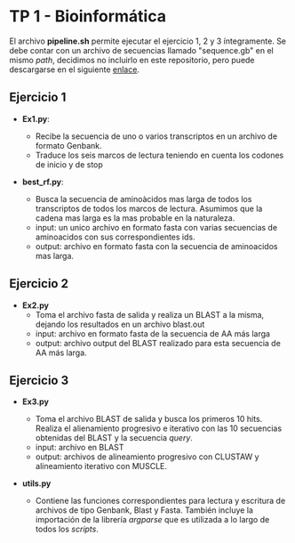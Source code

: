 # TP 1 - Bioinformática

El archivo **pipeline.sh** permite ejecutar el ejercicio 1, 2 y 3 íntegramente. Se debe contar con un archivo de secuencias llamado "sequence.gb" en el mismo _path_, decidimos no incluirlo en este repositorio, pero puede descargarse en el siguiente [enlace]([enlace](https://drive.google.com/file/d/1kc1isJw3agbjIMkszY0KfMPjylPciBxx/view?usp=sharing)).

## Ejercicio 1

- **Ex1.py**:

  - Recibe la secuencia de uno o varios transcriptos en un archivo de formato Genbank.
  - Traduce los seis marcos de lectura teniendo en cuenta los codones de inicio y de stop
  
- **best_rf.py**:

  - Busca la secuencia de aminoàcidos mas larga de todos los transcriptos de todos los marcos de lectura. Asumimos que la cadena mas larga es la mas probable en la naturaleza.
  - input: un unico archivo en formato fasta con varias secuencias de aminoacidos con sus correspondientes ids.
  - output: archivo en formato fasta con la secuencia de aminoacidos mas larga.

## Ejercicio 2

- **Ex2.py**
  - Toma el archivo fasta de salida y realiza un BLAST a la misma, dejando los resultados en un archivo blast.out
  - input: archivo en formato fasta de la secuencia de AA más larga
  - output: archivo output del BLAST realizado para esta secuencia de AA más larga.
 
## Ejercicio 3

- **Ex3.py**
  - Toma el archivo BLAST de salida y busca los primeros 10 hits. Realiza el alienamiento progresivo e iterativo con las 10 secuencias obtenidas del BLAST y la secuencia _query_.
  - input: archivo en BLAST
  - output: archivos de alineamiento progresivo con CLUSTAW y alineamiento iterativo con MUSCLE.

- **utils.py**
  - Contiene las funciones correspondientes para lectura y escritura de archivos de tipo Genbank, Blast y Fasta. También incluye la importación de la librería _argparse_ que es utilizada a lo largo de todos los _scripts_.
